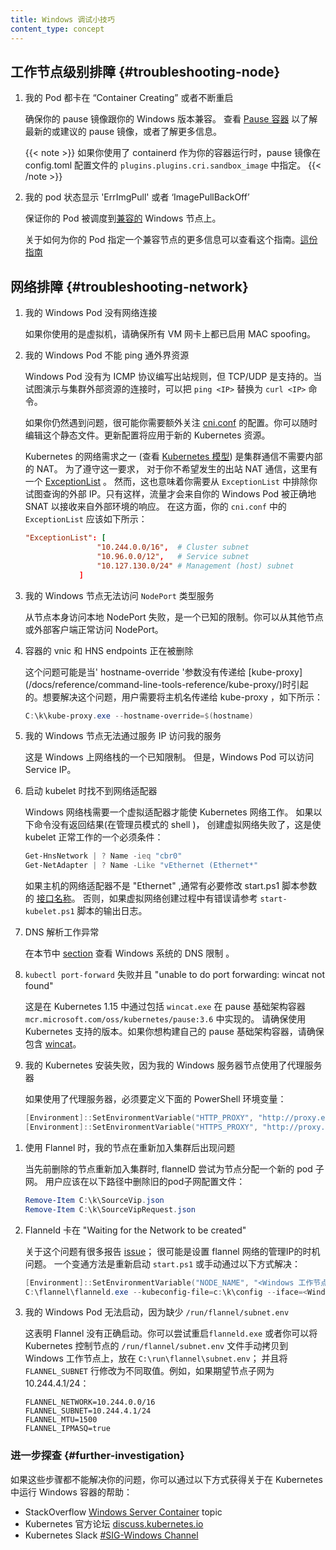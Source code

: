 ```yaml
---
title: Windows 调试小技巧
content_type: concept
---
```

<!--
---
title: Windows debugging tips
content_type: concept
---
-->
<!-- overview -->

<!-- body -->
<!-- 
## Node-level troubleshooting {#troubleshooting-node}

1. My Pods are stuck at "Container Creating" or restarting over and over

   Ensure that your pause image is compatible with your Windows OS version.
   See [Pause container](/docs/setup/production-environment/windows/intro-windows-in-kubernetes#pause-container)
   to see the latest / recommended pause image and/or get more information.

   {{< note >}}
   If using containerd as your container runtime the pause image is specified in the
   `plugins.plugins.cri.sandbox_image` field of the of config.toml configration file.
   {{< /note >}}
-->
## 工作节点级别排障 {#troubleshooting-node}

1. 我的 Pod 都卡在 “Container Creating” 或者不断重启

   确保你的 pause 镜像跟你的 Windows 版本兼容。
   查看 [Pause 容器](zh/docs/setup/production-environment/windows/intro-windows-in-kubernetes#pause-container)
   以了解最新的或建议的 pause 镜像，或者了解更多信息。

   {{< note >}}
   如果你使用了 containerd 作为你的容器运行时，pause 镜像在 config.toml 配置文件的
   `plugins.plugins.cri.sandbox_image` 中指定。
   {{< /note >}}
<!-- 
2. My pods show status as `ErrImgPull` or `ImagePullBackOff`

   Ensure that your Pod is getting scheduled to a [compatable](https://docs.microsoft.com/virtualization/windowscontainers/deploy-containers/version-compatibility) Windows Node.

   More information on how to specify a compatable node for your Pod can be found in [this guide](docs/setup/production-environment/windows/user-guide-windows-containers/#ensuring-os-specific-workloads-land-on-the-appropriate-container-host).
-->
2. 我的 pod 状态显示 'ErrImgPull' 或者 ‘ImagePullBackOff’

   保证你的 Pod 被调度到[兼容的](https://docs.microsoft.com/virtualization/windowscontainers/deploy-containers/version-compatibility) Windows 节点上。

   关于如何为你的 Pod 指定一个兼容节点的更多信息可以查看这个指南。[這份指南](/zh/docs/setup/production-environment/windows/user-guide-windows-containers/#ensuring-os-specific-workloads-land-on-the-appropriate-container-host)
<!-- 
## Network troubleshooting {#troubleshooting-network}

1. My Windows Pods do not have network connectivity

   If you are using virtual machines, ensure that MAC spoofing is **enabled** on all
   the VM network adapter(s).
-->
## 网络排障 {#troubleshooting-network}

1. 我的 Windows Pod 没有网络连接

   如果你使用的是虚拟机，请确保所有 VM 网卡上都已启用 MAC spoofing。
<!-- 
2. My Windows Pods cannot ping external resources

   Windows Pods do not have outbound rules programmed for the ICMP protocol. However,
   TCP/UDP is supported. When trying to demonstrate connectivity to resources
   outside of the cluster, substitute `ping <IP>` with corresponding
   `curl <IP>` commands.

   If you are still facing problems, most likely your network configuration in
   [cni.conf](https://github.com/Microsoft/SDN/blob/master/Kubernetes/flannel/l2bridge/cni/config/cni.conf)
   deserves some extra attention. You can always edit this static file. The
   configuration update will apply to any new Kubernetes resources.

   One of the Kubernetes networking requirements
   (see [Kubernetes model](/docs/concepts/cluster-administration/networking/)) is
   for cluster communication to occur without
   NAT internally. To honor this requirement, there is an
   [ExceptionList](https://github.com/Microsoft/SDN/blob/master/Kubernetes/flannel/l2bridge/cni/config/cni.conf#L20)
   for all the communication where you do not want outbound NAT to occur. However,
   this also means that you need to exclude the external IP you are trying to query
   from the `ExceptionList`. Only then will the traffic originating from your Windows
   pods be SNAT'ed correctly to receive a response from the outside world. In this
   regard, your `ExceptionList` in `cni.conf` should look as follows:

   ```conf
   "ExceptionList": [
                   "10.244.0.0/16",  # Cluster subnet
                   "10.96.0.0/12",   # Service subnet
                   "10.127.130.0/24" # Management (host) subnet
               ]
   ```
-->
2. 我的 Windows Pod 不能 ping 通外界资源

   Windows Pod 没有为 ICMP 协议编写出站规则，但 TCP/UDP 是支持的。当试图演示与集群外部资源的连接时，可以把 `ping <IP>` 替换为 `curl <IP>` 命令。

   如果你仍然遇到问题，很可能你需要额外关注
   [cni.conf](https://github.com/Microsoft/SDN/blob/master/Kubernetes/flannel/l2bridge/cni/config/cni.conf)
   的配置。你可以随时编辑这个静态文件。更新配置将应用于新的 Kubernetes 资源。

   Kubernetes 的网络需求之一 (查看 [Kubernetes 模型](/zh/docs/concepts/cluster-administration/networking/)) 
   是集群通信不需要内部的 NAT。
   为了遵守这一要求， 对于你不希望发生的出站 NAT 通信，这里有一个
   [ExceptionList](https://github.com/Microsoft/SDN/blob/master/Kubernetes/flannel/l2bridge/cni/config/cni.conf#L20) 。
   然而，这也意味着你需要从 `ExceptionList` 中排除你试图查询的外部 IP。只有这样，流量才会来自你的 Windows Pod 被正确地 SNAT 以接收来自外部环境的响应。 在这方面，你的 `cni.conf` 中的 `ExceptionList` 应该如下所示：

   ```conf
   "ExceptionList": [
                   "10.244.0.0/16",  # Cluster subnet
                   "10.96.0.0/12",   # Service subnet
                   "10.127.130.0/24" # Management (host) subnet
               ]
   ```
<!--  
3. My Windows node cannot access `NodePort` type Services

   Local NodePort access from the node itself fails. This is a known
   limitation. NodePort access works from other nodes or external clients.

4. vNICs and HNS endpoints of containers are being deleted

   This issue can be caused when the `hostname-override` parameter is not passed to
   [kube-proxy](/docs/reference/command-line-tools-reference/kube-proxy/). To resolve
   it, users need to pass the hostname to kube-proxy as follows:

   ```powershell
   C:\k\kube-proxy.exe --hostname-override=$(hostname)
   ```
-->
3. 我的 Windows 节点无法访问 `NodePort` 类型服务

   从节点本身访问本地 NodePort 失败，是一个已知的限制。你可以从其他节点或外部客户端正常访问 NodePort。

4. 容器的 vnic 和 HNS endpoints 正在被删除

   这个问题可能是当' hostname-override '参数没有传递给 [kube-proxy] (/docs/reference/command-line-tools-reference/kube-proxy/)时引起的。想要解决这个问题，用户需要将主机名传递给 kube-proxy ，如下所示：

   ```powershell
   C:\k\kube-proxy.exe --hostname-override=$(hostname)
   ```
<!-- 
5. My Windows node cannot access my services using the service IP

   This is a known limitation of the networking stack on Windows. However, Windows Pods can access the Service IP.

6. No network adapter is found when starting the kubelet

   The Windows networking stack needs a virtual adapter for Kubernetes networking to work.
   If the following commands return no results (in an admin shell),
   virtual network creation — a necessary prerequisite for the kubelet to work — has failed:

   ```powershell
   Get-HnsNetwork | ? Name -ieq "cbr0"
   Get-NetAdapter | ? Name -Like "vEthernet (Ethernet*"
   ```

   Often it is worthwhile to modify the [InterfaceName](https://github.com/microsoft/SDN/blob/master/Kubernetes/flannel/start.ps1#L7) parameter of the start.ps1 script,
   in cases where the host's network adapter isn't "Ethernet".
   Otherwise, consult the output of the `start-kubelet.ps1` script to see if there are errors during virtual network creation.
-->
5. 我的 Windows 节点无法通过服务 IP 访问我的服务

   这是 Windows 上网络栈的一个已知限制。 但是，Windows Pod 可以访问 Service IP。

6. 启动 kubelet 时找不到网络适配器

   Windows 网络栈需要一个虚拟适配器才能使 Kubernetes 网络工作。
   如果以下命令没有返回结果(在管理员模式的 shell )，
   创建虚拟网络失败了，这是使 kubelet 正常工作的一个必须条件：

   ```powershell
   Get-HnsNetwork | ? Name -ieq "cbr0"
   Get-NetAdapter | ? Name -Like "vEthernet (Ethernet*"
   ```

   如果主机的网络适配器不是 "Ethernet" ,通常有必要修改 start.ps1 脚本参数的 [接口名称](https://github.com/microsoft/SDN/blob/master/Kubernetes/flannel/start.ps1#L7)。 否则，如果虚拟网络创建过程中有错误请参考 `start-kubelet.ps1` 脚本的输出日志。
<!--    
7. DNS resolution is not properly working

   Check the DNS limitations for Windows in this [section](#dns-limitations).

8. `kubectl port-forward` fails with "unable to do port forwarding: wincat not found"

   This was implemented in Kubernetes 1.15 by including `wincat.exe` in the pause infrastructure container `mcr.microsoft.com/oss/kubernetes/pause:3.6`.
   Be sure to use a supported version of Kubernetes.
   If you would like to build your own pause infrastructure container be sure to include [wincat](https://github.com/kubernetes/kubernetes/tree/master/build/pause/windows/wincat).
-->
7. DNS 解析工作异常

   在本节中 [section](#dns-limitations) 查看 Windows 系统的 DNS 限制 。

8. `kubectl port-forward` 失败并且 "unable to do port forwarding: wincat not found"

   这是在 Kubernetes 1.15 中通过包括 `wincat.exe` 在 pause 基础架构容器 `mcr.microsoft.com/oss/kubernetes/pause:3.6` 中实现的。
   请确保使用 Kubernetes 支持的版本。如果你想构建自己的 pause 基础架构容器，请确保包含 [wincat](https://github.com/kubernetes/kubernetes/tree/master/build/pause/windows/wincat)。
<!--   
9. My Kubernetes installation is failing because my Windows Server node is behind a proxy

   If you are behind a proxy, the following PowerShell environment variables must be defined:

   ```PowerShell
   [Environment]::SetEnvironmentVariable("HTTP_PROXY", "http://proxy.example.com:80/", [EnvironmentVariableTarget]::Machine)
   [Environment]::SetEnvironmentVariable("HTTPS_PROXY", "http://proxy.example.com:443/", [EnvironmentVariableTarget]::Machine)
   ```
-->
9. 我的 Kubernetes 安装失败，因为我的 Windows 服务器节点使用了代理服务器

   如果使用了代理服务器，必须要定义下面的 PowerShell 环境变量：

   ```PowerShell
   [Environment]::SetEnvironmentVariable("HTTP_PROXY", "http://proxy.example.com:80/", [EnvironmentVariableTarget]::Machine)
   [Environment]::SetEnvironmentVariable("HTTPS_PROXY", "http://proxy.example.com:443/", [EnvironmentVariableTarget]::Machine)
   ```
<!-- 
### Flannel troubleshooting

1. With Flannel, my nodes are having issues after rejoining a cluster

   Whenever a previously deleted node is being re-joined to the cluster, flannelD
   tries to assign a new pod subnet to the node. Users should remove the old pod
   subnet configuration files in the following paths:

   ```powershell
   Remove-Item C:\k\SourceVip.json
   Remove-Item C:\k\SourceVipRequest.json
   ```
-->

1. 使用 Flannel 时，我的节点在重新加入集群后出现问题

   当先前删除的节点重新加入集群时, flannelD 尝试为节点分配一个新的 pod 子网。 用户应该在以下路径中删除旧的pod子网配置文件：

   ```powershell
   Remove-Item C:\k\SourceVip.json
   Remove-Item C:\k\SourceVipRequest.json
   ```
<!-- 
2. Flanneld is stuck in "Waiting for the Network to be created"

   There are numerous reports of this [issue](https://github.com/coreos/flannel/issues/1066);
   most likely it is a timing issue for when the management IP of the flannel network is set.
   A workaround is to relaunch `start.ps1` or relaunch it manually as follows:

   ```powershell
   [Environment]::SetEnvironmentVariable("NODE_NAME", "<Windows_Worker_Hostname>")
   C:\flannel\flanneld.exe --kubeconfig-file=c:\k\config --iface=<Windows_Worker_Node_IP> --ip-masq=1 --kube-subnet-mgr=1
   ```
-->
2. Flanneld 卡在 "Waiting for the Network to be created"

   关于这个问题有很多报告 [issue](https://github.com/coreos/flannel/issues/1066)；
   很可能是设置 flannel 网络的管理IP的时机问题。
   一个变通方法是重新启动 `start.ps1` 或手动通过以下方式解决：

   ```powershell
   [Environment]::SetEnvironmentVariable("NODE_NAME", "<Windows 工作节点主机名>")
   C:\flannel\flanneld.exe --kubeconfig-file=c:\k\config --iface=<Windows_Worker_Node_IP> --ip-masq=1 --kube-subnet-mgr=1
   ```
<!-- 
3. My Windows Pods cannot launch because of missing `/run/flannel/subnet.env`

   This indicates that Flannel didn't launch correctly. You can either try
   to restart `flanneld.exe` or you can copy the files over manually from
   `/run/flannel/subnet.env` on the Kubernetes master to `C:\run\flannel\subnet.env`
   on the Windows worker node and modify the `FLANNEL_SUBNET` row to a different
   number. For example, if node subnet 10.244.4.1/24 is desired:

   ```env
   FLANNEL_NETWORK=10.244.0.0/16
   FLANNEL_SUBNET=10.244.4.1/24
   FLANNEL_MTU=1500
   FLANNEL_IPMASQ=true
   ```
-->
3. 我的 Windows Pod 无法启动，因为缺少 `/run/flannel/subnet.env`

   这表明 Flannel 没有正确启动。你可以尝试重启`flanneld.exe` 或者你可以将 Kubernetes 控制节点的
   `/run/flannel/subnet.env` 文件手动拷贝到 Windows 工作节点上，放在 `C:\run\flannel\subnet.env`；
   并且将 `FLANNEL_SUBNET` 行修改为不同取值。例如，如果期望节点子网为 10.244.4.1/24：

   ```env
   FLANNEL_NETWORK=10.244.0.0/16
   FLANNEL_SUBNET=10.244.4.1/24
   FLANNEL_MTU=1500
   FLANNEL_IPMASQ=true
   ```
<!-- 
### Further investigation

If these steps don't resolve your problem, you can get help running Windows containers on Windows nodes in Kubernetes through:

* StackOverflow [Windows Server Container](https://stackoverflow.com/questions/tagged/windows-server-container) topic
* Kubernetes Official Forum [discuss.kubernetes.io](https://discuss.kubernetes.io/)
* Kubernetes Slack [#SIG-Windows Channel](https://kubernetes.slack.com/messages/sig-windows)
-->
### 进一步探查   {#further-investigation}

如果这些步骤都不能解决你的问题，你可以通过以下方式获得关于在 Kubernetes 中运行 Windows 容器的帮助：

* StackOverflow [Windows Server Container](https://stackoverflow.com/questions/tagged/windows-server-container) topic
* Kubernetes 官方论坛 [discuss.kubernetes.io](https://discuss.kubernetes.io/)
* Kubernetes Slack [#SIG-Windows Channel](https://kubernetes.slack.com/messages/sig-windows)
